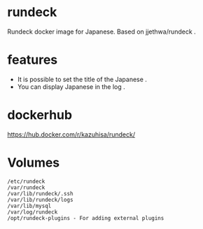 # rundeck
Rundeck docker image for Japanese.
Based on jjethwa/rundeck .

# features
* It is possible to set the title of the Japanese .
* You can display Japanese in the log .

# dockerhub
https://hub.docker.com/r/kazuhisa/rundeck/

# Volumes

```
/etc/rundeck
/var/rundeck
/var/lib/rundeck/.ssh
/var/lib/rundeck/logs
/var/lib/mysql
/var/log/rundeck
/opt/rundeck-plugins - For adding external plugins
```
